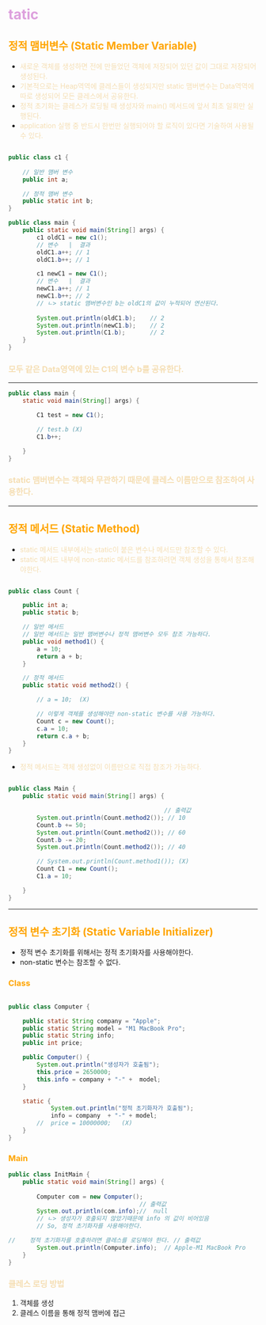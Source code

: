 # <div style="color:plum">tatic</div> 


## <span style="color:orange">정적 맴버변수 (Static Member Variable) </span>

- <span style="color:wheat">새로운 객체를 생성하면 전에 만들었던 객체에 저장되어 있던 값이 그대로 저장되어 생성된다.</span>
- <span style="color:wheat">기본적으로는 Heap역역에 클레스들이 생성되지만 static 맴버변수는 Data역역에 따로 생성되어 모든 클레스에서 공유한다.</span>
- <span style="color:wheat">정적 초기화는 클레스가 로딩될 때 생성자와 main() 메서드에 앞서 최초 일회만 실행된다. </span>
- <span style="color:wheat">application 실행 중 반드시 한번만 실행되어야 할 로직이 있다면 기술하여 사용될 수 있다.

```java

public class c1 {
    
    // 일반 맴버 변수
    public int a;

    // 정적 맴버 변수
    public static int b;
}

public class main {
    public static void main(String[] args) {
        c1 oldC1 = new c1();
        // 변수   |  결과
        oldC1.a++; // 1 
        oldC1.b++; // 1

        c1 newC1 = new C1();
        // 변수   |  결과
        newC1.a++; // 1
        newC1.b++; // 2  
        // ㄴ> static 맴버변수인 b는 oldC1의 값이 누적되어 연산된다.
        
        System.out.println(oldC1.b);    // 2
        System.out.println(newC1.b);    // 2
        System.out.println(C1.b);       // 2
    }
}
```
### <span style="color:wheat"> 모두 같은 Data영역에 있는 C1의 변수 b를 **공유**한다.</span>
---

```java
public class main {
    static void main(String[] args) {

        C1 test = new C1();

        // test.b (X)
        C1.b++;

    }
}
```
### <span style="color:wheat">static 맴버변수는 객체와 무관하기 때문에 클레스 이름만으로 참조하여 사용한다.</span>

--- 

## <span style="color:orange">정적 메서드 (Static Method)</span>

- <span style="color:wheat">static 메서드 내부에서는 static이 붙은 변수나 메서드만 참조할 수 있다.</span>
- <span style="color:wheat">static 메서드 내부에 non-static 메서드를 참조하려면 객체 생성을 통해서 참조해야한다.</span>

```java

public class Count {

    public int a;
    public static b;

    // 일반 메서드
    // 일반 메서드는 일반 맴버변수나 정적 맴버변수 모두 참조 가능하다.
    public void method1() {
        a = 10;
        return a + b;
    }

    // 정적 메서드
    public static void method2() {

        // a = 10;  (X)

        // 이렇게 객체를 생성해야만 non-static 변수를 사용 가능하다.
        Count c = new Count();
        c.a = 10;
        return c.a + b;
    }
}
```

- <span style="color: wheat">정적 메서드는 객체 생성없이 이름만으로 직접 참조가 가능하다.</span>

```java

public class Main {
    public static void main(String[] args) {

                                            // 출력값  
        System.out.println(Count.method2()); // 10
        Count.b += 50;
        System.out.println(Count.method2()); // 60
        Count.b -= 20;
        System.out.println(Count.method2()); // 40

        // System.out.println(Count.method1()); (X)
        Count C1 = new Count();
        C1.a = 10;

    }
}

```

---

## <span style="color: orange">정적 변수 초기화 (Static Variable Initializer)</span>

-  정적 변수 초기화를 위해서는 정적 초기화자를 사용해야한다.
-  non-static 변수는 참조할 수 없다.

### <span style="color:orange">Class</span>
``` java

public class Computer {

    public static String company = "Apple";
    public static String model = "M1 MacBook Pro";
    public static String info;
    public int price;

    public Computer() {
        System.out.println("생성자가 호출됨");
        this.price = 2650000;
        this.info = company + "-" +  model;
    }

    static {
            System.out.println("정적 초기화자가 호출됨");
            info = company  + "-" + model;
        //  price = 10000000;   (X)
    }
}
```

### <span style="color: orange"> Main </span>
```java
public class InitMain {
    public static void main(String[] args) {
        
        Computer com = new Computer();
                                     // 출력값
        System.out.println(com.info);//  null 
        // ㄴ> 생성자가 호출되지 않았기때문에 info 의 값이 비어있음
        // So, 정적 초기화자를 사용해야한다.

//    정적 초기화자를 호출하려면 클레스를 로딩해야 한다. // 출력값        
        System.out.println(Computer.info);  // Apple-M1 MacBook Pro
    }
}
```

### <span style="color:wheat"> 클레스 로딩 방법</span>
1. 객체를 생성
2. 클레스 이름을 통해 정적 맴버에 접근

